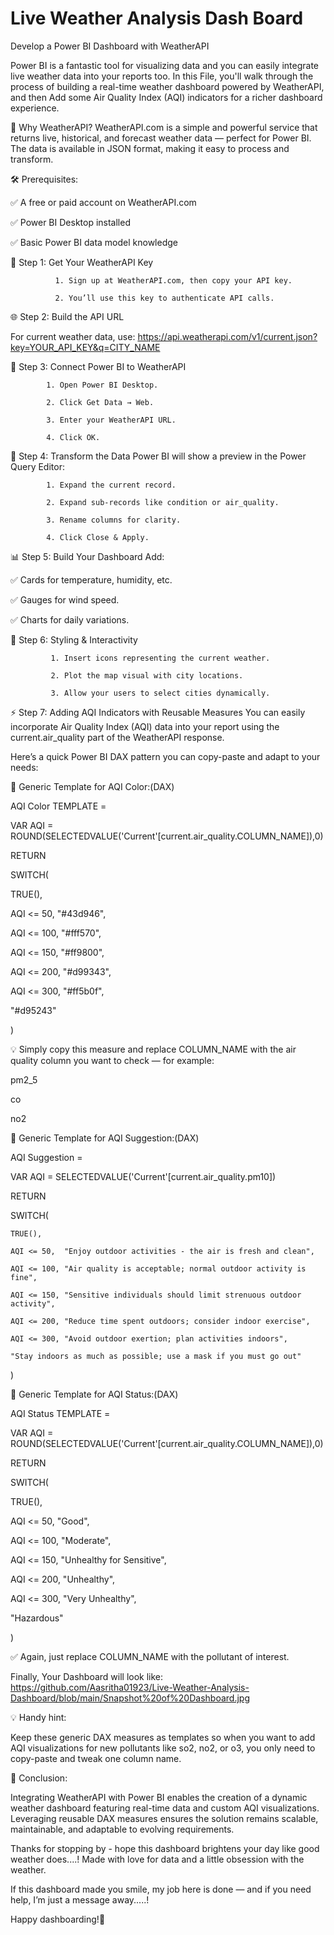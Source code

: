 # Live Weather Analysis Dash Board
Develop a Power BI Dashboard with WeatherAPI

Power BI is a fantastic tool for visualizing data and you can easily integrate live weather data into your reports too. In this File, you'll walk through the process of building a real-time weather dashboard powered by WeatherAPI, and then Add some Air Quality Index (AQI) indicators for a richer dashboard experience.


🎯 Why WeatherAPI?
WeatherAPI.com is a simple and powerful service that returns live, historical, and forecast weather data — perfect for Power BI. The data is available in JSON format, making it easy to process and transform.

🛠️ Prerequisites:

✅ A free or paid account on WeatherAPI.com

✅ Power BI Desktop installed

✅ Basic Power BI data model knowledge

🔑 Step 1: Get Your WeatherAPI Key

              1. Sign up at WeatherAPI.com, then copy your API key.
              
              2. You’ll use this key to authenticate API calls.

🌐 Step 2: Build the API URL

For current weather data, use:
                            https://api.weatherapi.com/v1/current.json?key=YOUR_API_KEY&q=CITY_NAME
                            

🧠 Step 3: Connect Power BI to WeatherAPI

            1. Open Power BI Desktop.
            
            2. Click Get Data → Web.
            
            3. Enter your WeatherAPI URL.
            
            4. Click OK.
            
🧹 Step 4: Transform the Data
Power BI will show a preview in the Power Query Editor:

            1. Expand the current record.
            
            2. Expand sub-records like condition or air_quality.
            
            3. Rename columns for clarity.
            
            4. Click Close & Apply.

📊 Step 5: Build Your Dashboard
Add:

✅ Cards for temperature, humidity, etc.

✅ Gauges for wind speed.

✅ Charts for daily variations.

🎨 Step 6: Styling & Interactivity

             1. Insert icons representing the current weather.
             
             2. Plot the map visual with city locations.
             
             3. Allow your users to select cities dynamically.

⚡ Step 7: Adding AQI Indicators with Reusable Measures
You can easily incorporate Air Quality Index (AQI) data into your report using the current.air_quality part of the WeatherAPI response.

Here’s a quick Power BI DAX pattern you can copy-paste and adapt to your needs:

🎨 Generic Template for AQI Color:(DAX)

AQI Color TEMPLATE =

VAR AQI = ROUND(SELECTEDVALUE('Current'[current.air_quality.COLUMN_NAME]),0)

RETURN

SWITCH(

TRUE(),

AQI <= 50, "#43d946",

AQI <= 100, "#fff570",

AQI <= 150, "#ff9800",

AQI <= 200, "#d99343",

AQI <= 300, "#ff5b0f",

"#d95243"

)


💡 Simply copy this measure and replace COLUMN_NAME with the air quality column you want to check — for example:

pm2_5

co

no2

🎨 Generic Template for AQI Suggestion:(DAX)

AQI Suggestion = 

VAR AQI = SELECTEDVALUE('Current'[current.air_quality.pm10])

RETURN


SWITCH(

    TRUE(),
    
    AQI <= 50,  "Enjoy outdoor activities - the air is fresh and clean",
    
    AQI <= 100, "Air quality is acceptable; normal outdoor activity is fine",
    
    AQI <= 150, "Sensitive individuals should limit strenuous outdoor activity",
    
    AQI <= 200, "Reduce time spent outdoors; consider indoor exercise",
    
    AQI <= 300, "Avoid outdoor exertion; plan activities indoors",
    
    "Stay indoors as much as possible; use a mask if you must go out"
    
)


🎨 Generic Template for AQI Status:(DAX)

AQI Status TEMPLATE =

VAR AQI = ROUND(SELECTEDVALUE('Current'[current.air_quality.COLUMN_NAME]),0)

RETURN

SWITCH(

TRUE(),

AQI <= 50, "Good",

AQI <= 100, "Moderate",

AQI <= 150, "Unhealthy for Sensitive",

AQI <= 200, "Unhealthy",

AQI <= 300, "Very Unhealthy",

"Hazardous"

)

✅ Again, just replace COLUMN_NAME with the pollutant of interest.


Finally, Your Dashboard will look like:   https://github.com/Aasritha01923/Live-Weather-Analysis-Dashboard/blob/main/Snapshot%20of%20Dashboard.jpg


💡 Handy hint:

Keep these generic DAX measures as templates so when you want to add AQI visualizations for new pollutants like so2, no2, or o3, you only need to copy-paste and tweak one column name.

    




🎉 Conclusion:

Integrating WeatherAPI with Power BI enables the creation of a dynamic weather dashboard featuring real-time data and custom AQI visualizations. Leveraging reusable DAX measures ensures the solution remains scalable, maintainable, and adaptable to evolving requirements.

Thanks for stopping by - hope this dashboard brightens your day like good weather does....! Made with love for data and a little obsession with the weather.

If this dashboard made you smile, my job here is done — and if you need help, I’m just a message away.....!

Happy dashboarding!🎨



